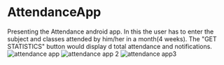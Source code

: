 # AttendanceApp
Presenting the Attendance android app. In this the user has to enter the  subject and classes attended by him/her in a month(4 weeks). The "GET STATISTICS" button would display d total attendance and  notifications.
![attendance app](https://cloud.githubusercontent.com/assets/18600300/17832297/1092c40e-671d-11e6-80bc-1dfd62e572f2.png)
![attendance app 2](https://cloud.githubusercontent.com/assets/18600300/17832302/1ceda016-671d-11e6-956c-c8997c6eac4c.png)
![attendance app3](https://cloud.githubusercontent.com/assets/18600300/17832304/25c4fd24-671d-11e6-9413-1f6065982e06.png)

